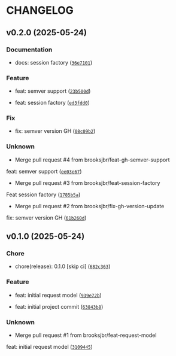 # CHANGELOG



## v0.2.0 (2025-05-24)

### Documentation

* docs: session factory ([`36e7101`](https://github.com/brooksjbr/grpy-request-client/commit/36e710155e88cbe20616b6879495a6179249ae0a))

### Feature

* feat: semver support ([`23b500d`](https://github.com/brooksjbr/grpy-request-client/commit/23b500daefb5d31514e48607e2506ff7d04a5baa))

* feat: session factory ([`ed3fdd0`](https://github.com/brooksjbr/grpy-request-client/commit/ed3fdd0ad057f4be9405e2e9be01e642b923678b))

### Fix

* fix: semver version GH ([`08c09b2`](https://github.com/brooksjbr/grpy-request-client/commit/08c09b2e4d771f9be690fb2a1f2ceb0c067f1141))

### Unknown

* Merge pull request #4 from brooksjbr/feat-gh-semver-support

feat: semver support ([`ee03e67`](https://github.com/brooksjbr/grpy-request-client/commit/ee03e670cceaf020ed7f0fae8e785ae0f00c7e95))

* Merge pull request #3 from brooksjbr/feat-session-factory

Feat session factory ([`1785b5a`](https://github.com/brooksjbr/grpy-request-client/commit/1785b5affcc6fb476747456962bda9b02c81096e))

* Merge pull request #2 from brooksjbr/fix-gh-version-update

fix: semver version GH ([`61b260d`](https://github.com/brooksjbr/grpy-request-client/commit/61b260d4bbfbb8776d002092b56151b9a25f53df))


## v0.1.0 (2025-05-24)

### Chore

* chore(release): 0.1.0 [skip ci] ([`682c363`](https://github.com/brooksjbr/grpy-request-client/commit/682c363dc9db16f82c5a9fde4ad565c65f7691ba))

### Feature

* feat: initial request model ([`939e72b`](https://github.com/brooksjbr/grpy-request-client/commit/939e72bb2307284afcac83b49ec4876900a38c0a))

* feat: initial project commit ([`63843b8`](https://github.com/brooksjbr/grpy-request-client/commit/63843b8c635cc2e4f309d4bdc5aa529a53b9cf94))

### Unknown

* Merge pull request #1 from brooksjbr/feat-request-model

feat: initial request model ([`3109445`](https://github.com/brooksjbr/grpy-request-client/commit/310944517facacba361d389c45c4675b15d46717))
